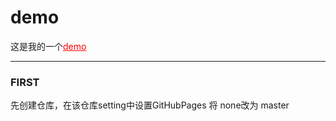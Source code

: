 # demo
这是我的一个<a href="https://linwuhu.github.io/demo/test.html" style="color:red;">demo</a>
<hr/>
<h3>FIRST</h3>
先创建仓库，在该仓库setting中设置GitHubPages 将 none改为 master


